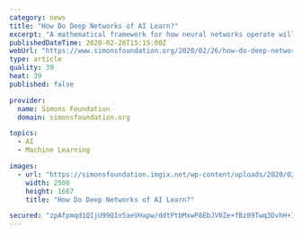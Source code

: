 ```yaml
---
category: news
title: "How Do Deep Networks of AI Learn?"
excerpt: "A mathematical framework for how neural networks operate will provide clear benefits not just to machine learning researchers, who can use it to decide precisely how much data to use or what parameters to set for the best performance, but also to neuroscientists, who hope that the inner workings of artificial networks will shed light on how ..."
publishedDateTime: 2020-02-26T15:15:00Z
webUrl: "https://www.simonsfoundation.org/2020/02/26/how-do-deep-networks-of-ai-learn/"
type: article
quality: 39
heat: 39
published: false

provider:
  name: Simons Foundation
  domain: simonsfoundation.org

topics:
  - AI
  - Machine Learning

images:
  - url: "https://simonsfoundation.imgix.net/wp-content/uploads/2020/02/24123425/deepmath-conference.com_.jpeg?auto=format&#038;q=90"
    width: 2500
    height: 1667
    title: "How Do Deep Networks of AI Learn?"

secured: "zpAfpmqd1QIjU99QIn5aeVHapw/ddtPtbMxwP8EbJV0Ze+fBz89Twq3DvhH+IKPzNvUIiF+tFWWYzzr3Fs0OyxrNA/NSzUJvrYDPwu8Hvgt92aqsbX9N/J4cysDIOp3Thbfg/QZsAplcWrzQDqwDqDuH/0DWno/SiYWMD8uENGuqC9igedELQBwu+dgFHZNERSnUk9OqD1vPpBHF5Qm9HEXTaRJrqAM7ebRtPJ8Tu+8VbZMENbD5u/G9ihXtO7BkUHF2JTE78Aa1dKFZ8CYcYNcBXPM4K0z+nNP14iQMA+joQv5uqkwph3OBYpq3JmvC;6tE86pRNCgnrnHiNW+srGg=="
---
```


